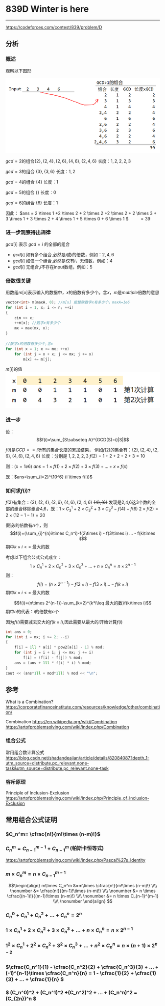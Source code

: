 # 839D Winter is here
***
https://codeforces.com/contest/839/problem/D


## 分析

### 概述

观察以下图形

![](1.png)

$gcd=2$的组合$\{2\},\{2,4\},\{2,6\},\{4,6\},\{2,4,6\}$
长度：$1,2,2,2,3$

$gcd=3$的组合
$\{3\},\{3,6\}$
长度：$1,2$

$gcd=4$的组合
$\{4\}$
长度：$1$


$gcd=5$的组合
$\{\}$
长度：$0$

$gcd=6$的组合
$\{6\}$
长度：$1$

因此：
$ans = 2 \times 1 +2 \times 2 + 2 \times 2 +2 \times 2 + 2 \times 3 + 3 \times 1 + 3 \times 2 + 4 \times 1 + 5 \times 0 + 6 \times 1 $ 
&nbsp;&nbsp;&nbsp;&nbsp;&nbsp;&nbsp;&nbsp;&nbsp;$=39$

### 进一步观察得出规律
$gcd[i]$ 表示 $gcd=i$ 的全部的组合
- $gcd[i]$ 如有多个组合,必然是$i$或$i$的倍数，例如：$2,4,6$
- $gcd[i]$ 如仅一个组合,必然是仅有$i$，无倍数，例如：$4$
- $gcd[i]$ 无组合,$i$不存在input数组，例如：$5$

### 倍数很关键
用数组$m[x]$表示输入的数据中，$x$的倍数有多少个。含$x$，$m$是$multiple$倍数的意思
```c++
vector<int> m(maxA, 0); //m[x] 能整除数字x有多少个，maxA=1e6
for (int i = 1, x; i <= n; ++i)
{
    cin >> x;
    ++m[x]; //数字x有多少个
    mx = max(mx, x);
}

//数字x的倍数有多少个,含x
for (int x = 1; x <= mx; ++x)
    for (int j = x + x; j <= mx; j += x)
        m[x] += m[j];
```
$m[i]$的值
![](2.png)

### 进一步
设：$$f(i)=\sum_{S\subseteq A}^{GCD(S)=i}|S|$$

$f(i)$是$GCD==i$所有的集合长度的累加结果，
例如$f(2)$的集合有：$\{2\},\{2,4\},\{2,6\},\{4,6\},\{2,4,6\}$
长度：分别是 $1,2,2,2,3$
$f(2)=1+2+2+2+3=10$


则：($x=1e6$)
$ans=1\times f(1)+2\times f(2) + 3\times f(3)+...+x\times f(x)$

既：$ans=\sum_{i=2}^{10^6} (i \times f(i))$

### 如何求$f(i)?$

$f(2)$有集合：$\{2\},\{2,4\},\{2,6\},\{4,6\},\{2,4,6\}$  ~~{4},{6}~~
发现是2,4,6这3个数的全部的组合移除组合4,6，既：$1\times C_3^1+2\times C_3^2+3\times C_3^3 - f(4) - f(6)$ 
$2\times f(2)=2\times (12-1-1)=20$

假设$i$的倍数有$n$个，则
$$f(i)=(\sum_{i}^{n}i\times C_n^i)-f(2\times i) - f(3\times i) ... - f(k\times i)$$
期中$k\times i <=$ 最大的数

考虑以下组合公式公式成立：
$$1\times C_n^1 + 2\times C_n^2+3\times C_n^3+...+n\times C_n^n=n\times 2^{n-1}$$
则：
$$f(i)=(n\times 2^{n-1})-f(2\times i) - f(3\times i) ... - f(k\times i)$$
期中$k\times i <=$ 最大的数

$$f(i)=(n\times 2^{n-1})-\sum_{k=2}^{k*i\leq 最大的数}f(k\times i)$$
期中$n$的代表：$i$的倍数有$n$个

因为$f(i)$需要减去交大的$f(k\times i)$,因此需要从最大的$i$开始计算$f(i)$

```c++
int ans = 0;
for (int i = mx; i >= 2; --i)
{
    f[i] = 1ll * a[i] * pow2[a[i] - 1] % mod;
    for (int j = i + i; j <= mx; j += i)
        f[i] = (f[i] - f[j]) % mod;
    ans = (ans + 1ll * f[i] * i) % mod;
}
cout << (ans*1ll + mod*1ll) % mod << "\n";
```

## 参考

What is a Combination?
https://corporatefinanceinstitute.com/resources/knowledge/other/combination/

Combination
https://en.wikipedia.org/wiki/Combination
https://artofproblemsolving.com/wiki/index.php/Combination


### 组合公式
常用组合数计算公式
https://blog.csdn.net/shadandeajian/article/details/82084087?depth_1-utm_source=distribute.pc_relevant.none-task&utm_source=distribute.pc_relevant.none-task

### 容斥原理
Principle of Inclusion-Exclusion
https://artofproblemsolving.com/wiki/index.php/Principle_of_Inclusion-Exclusion


## 常用组合公式证明

### $C_n^m= \cfrac{n!}{m!\times (n-m)!}$

### $C_{n}^{m}=C_{n-1}^{m-1} + C_{n-1}^{m}$  (帕斯卡恒等式)
https://artofproblemsolving.com/wiki/index.php/Pascal%27s_Identity


### $m\times C_n^m=n\times C_{n-1}^{m-1}$

$$\begin{align}
m\times C_n^m &=m\times \cfrac{n!}{m!\times (n-m)!} \\\\ \nonumber 
&= \cfrac{n!}{(m-1)!\times (n-m)!} \\\\ \nonumber
&= n \times \cfrac{(n-1)!}{(m-1)!\times (n-m)!} \\\\ \nonumber
&= n \times C_{n-1}^{m-1} \\\\ \nonumber
\end{align}
$$

### $C_n^0+C_n^1+C_n^2+...+C_n^n=2^n$


### $1\times C_n^1+2\times C_n^2+ 3\times C_n^3 + ... + n\times C_n^n = n \times 2^{n-1}$

### $1^{2}\times C_n^1+2^{2}\times C_n^2+ 3^{2}\times C_n^3 + ... + n^{2}\times C_n^n = n\times(n+1)\times 2^{n-2}$

### $\cfrac{C_n^1}{1} - \cfrac{C_n^2}{2} + \cfrac{C_n^3}{3} + ... + (-1)^{n-1}\times \cfrac{C_n^n}{n} = 1 - \cfrac{1}{2} + \cfrac{1}{3} + ... + \cfrac{1}{n} $

### $ (C_n^0)^2 + (C_n^1)^2 +(C_n^2)^2 + ... + (C_n^n)^2 = (C_{2n})^n $